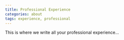 ```yaml
---
title: Professional Experience
categories: about
tags: experience, professional
---
```


This is where we write all your professional experience...

